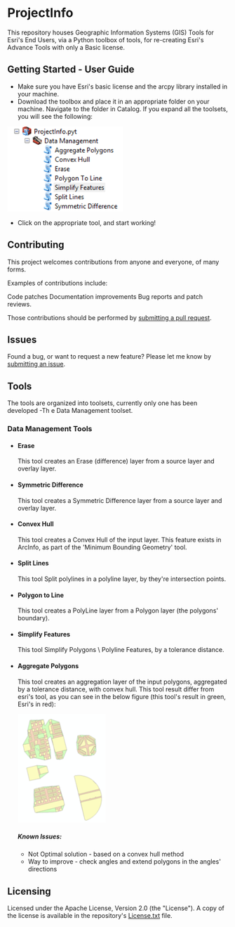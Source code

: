 # ProjectInfo
This repository houses Geographic Information Systems (GIS) Tools for Esri's End Users, via a Python toolbox of tools, for re-creating Esri's Advance Tools with only a Basic license.

## Getting Started - User Guide
* Make sure you have Esri's basic license and the arcpy library installed in your machine.
* Download the toolbox and place it in an appropriate folder on your machine. Navigate to the folder in Catalog. If you expand all the toolsets, you will see the following:

![alt tag](/toolset.PNG)

* Click on the appropriate tool, and start working!

## Contributing

This project welcomes contributions from anyone and everyone,  of many forms.

Examples of contributions include:

Code patches
Documentation improvements
Bug reports and patch reviews. 

Those contributions should be performed by [submitting a pull request](https://github.com/yoavabadi/ProjectInfo/pulls).

## Issues

Found a bug, or want to request a new feature?  Please let me know by [submitting an issue](https://github.com/yoavabadi/ProjectInfo/issues).

## Tools

The tools are organized into toolsets, currently only one has been developed -Th e Data Management toolset.

### Data Management Tools
* #### Erase

  This tool creates an Erase (difference) layer from a source layer and overlay layer.

* #### Symmetric Difference

  This tool creates a Symmetric Difference layer from a source layer and overlay layer.

* #### Convex Hull

  This tool creates a Convex Hull of the input layer. This feature exists in ArcInfo, as part of the 'Minimum Bounding Geometry' tool.

* #### Split Lines

  This tool Split polylines in a polyline layer, by they're intersection points.

* #### Polygon to Line

  This tool creates a PolyLine layer from a Polygon layer (the polygons' boundary).

* #### Simplify Features

  This tool Simplify Polygons \ Polyline Features, by a tolerance distance.

* #### Aggregate Polygons

  This tool creates an aggregation layer of the input polygons, aggregated by a tolerance distance, with convex hull.
  This tool result differ from esri's tool, as you can see in the below figure (this tool's result in green, Esri's in red):
  
  <img src="https://github.com/yoavabadi/ProjectInfo/blob/master/aggregation_diff.PNG" width="200">


  ##### Known Issues:
   * Not Optimal solution - based on a convex hull method
   * Way to improve - check angles and extend polygons in the angles' directions
  
  
## Licensing
Licensed under the Apache License, Version 2.0 (the "License").
A copy of the license is available in the repository's [License.txt](/LICENSE) file.
